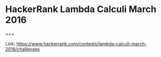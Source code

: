 # HackerRank Lambda Calculi March 2016
===

Link: https://www.hackerrank.com/contests/lambda-calculi-march-2016/challenges
